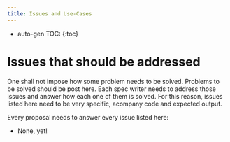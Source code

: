 ```yaml
---
title: Issues and Use-Cases
---
```


* auto-gen TOC:
{:toc}

# Issues that should be addressed

One shall not impose how some problem needs to be solved.
Problems to be solved should be post here.
Each spec writer needs to address those issues
and answer how each one of them is solved.
For this reason,
issues listed here need to be very specific,
acompany code and expected output.

Every proposal needs to answer every issue listed here:
* None, yet!
